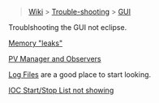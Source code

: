 > [Wiki](Home) > [Trouble-shooting](trouble-shooting-pages) > [GUI](GUI-Troubleshooting)

Troublshooting the GUI not eclipse.

[Memory "leaks"](https://github.com/ISISComputingGroup/ibex_developers_manual/wiki/Debugging-memory-leaks-in-the-IBEX-GUI)

[PV Manager and Observers](PV-Manager-and-Observers)

[Log Files](Log-Files) are a good place to start looking.

[IOC Start/Stop List not showing](IOC-Start/Stop-List-not-showing)